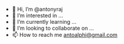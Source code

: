 - 👋 Hi, I’m @antonyraj
- 👀 I’m interested in ...
- 🌱 I’m currently learning ...
- 💞️ I’m looking to collaborate on ...
- 📫 How to reach me antoalphi@gmail.com

<!---
antonyraj/antonyraj is a ✨ special ✨ repository because its `README.md` (this file) appears on your GitHub profile.
You can click the Preview link to take a look at your changes.
--->
